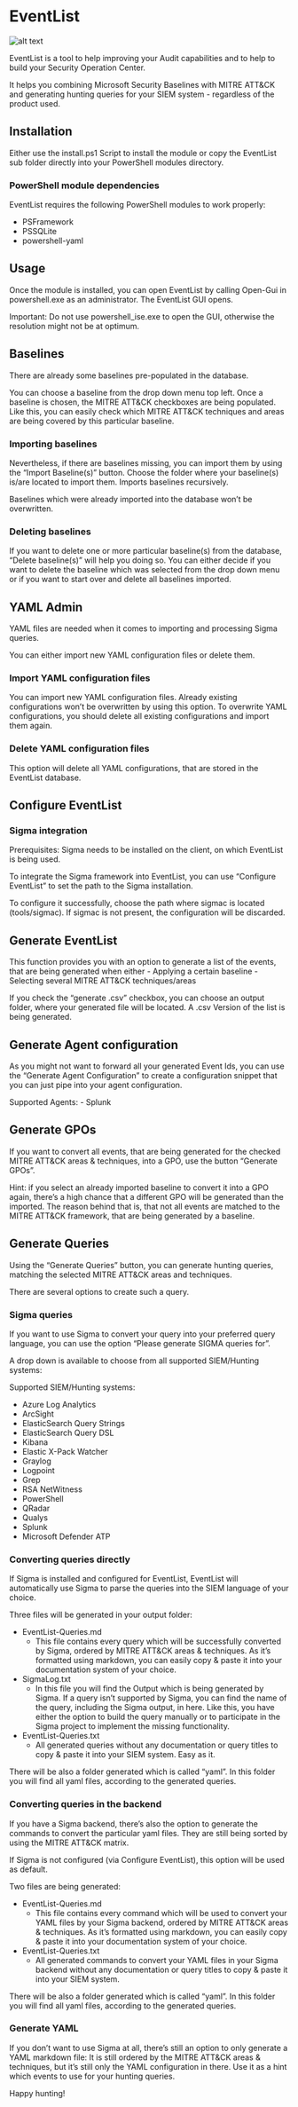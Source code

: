 # EventList

![alt text](https://miriamxyra.files.wordpress.com/2019/05/eventlist.png?w=300 "EventList Logo")

EventList is a tool to help improving your Audit capabilities and to help to build your Security Operation Center.

It helps you combining Microsoft Security Baselines with MITRE ATT&CK and generating hunting queries for your SIEM system - regardless of the product used.

## Installation

Either use the install.ps1 Script to install the module or copy the EventList sub folder directly into your PowerShell modules directory.

### PowerShell module dependencies

EventList requires the following PowerShell modules to work properly:
- PSFramework
- PSSQLite
- powershell-yaml

## Usage

Once the module is installed, you can open EventList by calling
    Open-Gui
in powershell.exe as an administrator. The EventList GUI opens.

Important: Do not use powershell_ise.exe to open the GUI, otherwise the resolution might not be at optimum.

## Baselines

There are already some baselines pre-populated in the database.

You can choose a baseline from the drop down menu top left. Once a baseline is chosen, the MITRE ATT&CK checkboxes are being populated. Like this, you can easily check which MITRE ATT&CK techniques and areas are being covered by this particular baseline.

### Importing baselines

Nevertheless, if there are baselines missing, you can import them by using the “Import Baseline(s)” button. Choose the folder where your baseline(s) is/are located to import them. Imports baselines recursively.

Baselines which were already imported into the database won’t be overwritten.

### Deleting baselines

If you want to delete one or more particular baseline(s) from the database, “Delete baseline(s)” will help you doing so. You can either decide if you want to delete the baseline which was selected from the drop down menu or if you want to start over and delete all baselines imported.

## YAML Admin

YAML files are needed when it comes to importing and processing Sigma queries.

You can either import new YAML configuration files or delete them.

### Import YAML configuration files
You can import new YAML configuration files. Already existing configurations won’t be overwritten by using this option. To overwrite YAML configurations, you should delete all existing configurations and import them again.

### Delete YAML configuration files
This option will delete all YAML configurations, that are stored in the EventList database.

## Configure EventList 

### Sigma integration

Prerequisites: Sigma needs to be installed on the client, on which EventList is being used.

To integrate the Sigma framework into EventList, you can use “Configure EventList” to set the path to the Sigma installation.

To configure it successfully, choose the path where sigmac is located (tools/sigmac). If sigmac is not present, the configuration will be discarded.

## Generate EventList

This function provides you with an option to generate a list of the events, that are being generated when either 
	- Applying a certain baseline 
	- Selecting several MITRE ATT&CK techniques/areas

If you check the “generate .csv” checkbox, you can choose an output folder, where your generated file will be located. A .csv Version of the list is being generated.

## Generate Agent configuration 

As you might not want to forward all your generated Event Ids, you can use the “Generate Agent Configuration” to create a configuration snippet that you can just pipe into your agent configuration.

Supported Agents:
	- Splunk

## Generate GPOs

If you want to convert all events, that are being generated for the checked MITRE ATT&CK areas & techniques, into a GPO, use the button “Generate GPOs”.

Hint: if you select an already imported baseline to convert it into a GPO again, there’s a high chance that a different GPO will be generated than the imported. The reason behind that is, that not all events are matched to the MITRE ATT&CK framework, that are being generated by a baseline.

## Generate Queries 

Using the “Generate Queries” button, you can generate hunting queries, matching the selected MITRE ATT&CK areas and techniques.

There are several options to create such a query.

### Sigma queries 

If you want to use Sigma to convert your query into your preferred query language, you can use the option “Please generate SIGMA queries for”.

A drop down is available to choose from all supported SIEM/Hunting systems:

Supported SIEM/Hunting systems:
- Azure Log Analytics
- ArcSight
- ElasticSearch Query Strings
- ElasticSearch Query DSL
- Kibana
- Elastic X-Pack Watcher
- Graylog
- Logpoint
- Grep
- RSA NetWitness
- PowerShell
- QRadar
- Qualys
- Splunk
- Microsoft Defender ATP

### Converting queries directly 
If Sigma is installed and configured for EventList, EventList will automatically use Sigma to parse the queries into the SIEM language of your choice.

Three files will be generated in your output folder:
- EventList-Queries.md
    - This file contains every query which will be successfully converted by Sigma, ordered by MITRE ATT&CK areas & techniques. As it’s formatted using markdown, you can easily copy & paste it into your documentation system of your choice.
- SigmaLog.txt
    - In this file you will find the Output which is being generated by Sigma. If a query isn’t supported by Sigma, you can find the name of the query, including the Sigma output, in here. Like this, you have either the option to build the query manually or to participate in the Sigma project to implement the missing functionality.
- EventList-Queries.txt
    - All generated queries without any documentation or query titles to copy & paste it into your SIEM system. Easy as it.

There will be also a folder generated which is called “yaml”. In this folder you will find all  yaml files, according to the generated queries.

### Converting queries in the backend 

If you have a Sigma backend, there’s also the option to generate the commands to convert the particular yaml files. They are still being sorted by using the MITRE ATT&CK matrix.

If Sigma is not configured (via Configure EventList), this option will be used as default.

Two files are being generated:
- EventList-Queries.md
    - This file contains every command which will be used to convert your YAML files by your Sigma backend, ordered by MITRE ATT&CK areas & techniques. As it’s formatted using markdown, you can easily copy & paste it into your documentation system of your choice.
- EventList-Queries.txt
    - All generated commands to convert your YAML files in your Sigma backend without any documentation or query titles to copy & paste it into your SIEM system.

There will be also a folder generated which is called “yaml”. In this folder you will find all  yaml files, according to the generated queries.

### Generate YAML

If you don’t want to use Sigma at all, there’s still an option to only generate a YAML markdown file:
It is still ordered by the MITRE ATT&CK areas & techniques, but it’s still only the YAML configuration in there. Use it as a hint which events to use for your hunting queries.


Happy hunting!
